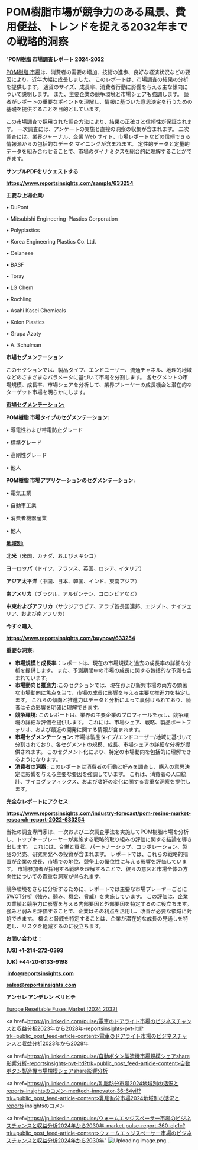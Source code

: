 # POM樹脂市場が競争力のある風景、費用便益、トレンドを捉える2032年までの戦略的洞察

"<strong>POM樹脂 市場調査レポート 2024-2032</strong>

<a href=https://www.reportsinsights.com/sample/633254>POM樹脂 市場</a>は、消費者の需要の増加、技術の進歩、良好な経済状況などの要因により、近年大幅に成長しました。 このレポートは、市場調査の結果の分析を提供します。 通貨のサイズ、成長率、消費者行動に影響を与える主な傾向について説明します。 また、主要企業の競争環境と市場シェアも強調します。 読者がレポートの重要なポイントを理解し、情報に基づいた意思決定を行うための基礎を提供することを目的としています。

この市場調査で採用された調査方法により、結果の正確さと信頼性が保証されます。 一次調査には、アンケートの実施と直接の洞察の収集が含まれます。 二次調査には、業界ジャーナル、企業 Web サイト、市場レポートなどの信頼できる情報源からの包括的なデータ マイニングが含まれます。 定性的データと定量的データを組み合わせることで、市場のダイナミクスを総合的に理解することができます。

<strong><b>サンプルPDFをリクエストする</b></strong>

<a href=https://www.reportsinsights.com/sample/633254><strong><u>https://www.reportsinsights.com/sample/633254</u></strong></a>

<strong>主要な上場企業:</strong>

• DuPont

• Mitsubishi Engineering-Plastics Corporation

• Polyplastics

• Korea Engineering Plastics Co. Ltd.

• Celanese

• BASF

• Toray

• LG Chem

• Rochling

• Asahi Kasei Chemicals

• Kolon Plastics

• Grupa Azoty

• A. Schulman

<strong>市場セグメンテーション</strong>

このセクションでは、製品タイプ、エンドユーザー、流通チャネル、地理的地域などのさまざまなパラメータに基づいて市場を分割します。 各セグメントの市場規模、成長率、市場シェアを分析して、業界プレーヤーの成長機会と潜在的なターゲット市場を明らかにします。

<strong><u>市場セグメンテーション</u></strong><strong><u>:</u></strong>

<strong>POM樹脂 市場タイプのセグメンテーション:</strong>

• 導電性および帯電防止グレード

• 標準グレード

• 高剛性グレード

• 他人

<strong>POM樹脂 市場アプリケーションのセグメンテーション:</strong>

• 電気工業

• 自動車工業

• 消費者機器産業

• 他人

<strong><u>地域別</u></strong><strong><u>:</u></strong>

<strong>北米</strong>（米国、カナダ、およびメキシコ）

<strong>ヨーロッパ</strong>（ドイツ、フランス、英国、ロシア、イタリア）

<strong>アジア太平洋</strong>（中国、日本、韓国、インド、東南アジア）

<strong>南アメリカ</strong>（ブラジル、アルゼンチン、コロンビアなど）

<strong>中東およびアフリカ</strong>（サウジアラビア、アラブ首長国連邦、エジプト、ナイジェリア、および南アフリカ）

<strong>今すぐ購入</strong>

<a href=https://www.reportsinsights.com/buynow/633254><strong><u>https://www.reportsinsights.com/buynow/633254</u></strong></a>

<strong>重要な洞察:</strong>
<ul>
  <li><strong>市場規模と成長率：</strong>レポートは、現在の市場規模と過去の成長率の詳細な分析を提供します。 また、予測期間中の市場の成長に関する包括的な予測も含まれています。</li>
  <li><strong>市場動向と推進力:</strong>このセクションでは、現在および新興市場の両方の顕著な市場動向に焦点を当て、市場の成長に影響を与える主要な推進力を特定します。 これらの傾向と推進力はデータと分析によって裏付けられており、読者はその影響を明確に理解できます。</li>
  <li><strong>競争環境</strong>: このレポートは、業界の主要企業のプロフィールを示し、競争環境の詳細な評価を提供します。 これには、市場シェア、戦略、製品ポートフォリオ、および最近の開発に関する情報が含まれます。</li>
  <li><strong>市場セグメンテーション: </strong>市場は製品タイプ/エンドユーザー/地域に基づいて分割されており、各セグメントの規模、成長、市場シェアの詳細な分析が提供されます。 このセグメント化により、特定の市場動向を包括的に理解できるようになります。</li>
  <li><strong>消費者の洞察 : </strong>このレポートは消費者の行動と好みを調査し、購入の意思決定に影響を与える主要な要因を強調しています。 これは、消費者の人口統計、サイコグラフィックス、および嗜好の変化に関する貴重な洞察を提供します。</li>
</ul>
<strong>完全なレポートにアクセス:</strong>

<a href=https://www.reportsinsights.com/industry-forecast/pom-resins-market-research-report-2022-633254><strong><u><b>https://www.reportsinsights.com/industry-forecast/pom-resins-market-research-report-2022-633254</b></u></strong></a>

当社の調査専門家は、一次および二次調査手法を実施してPOM樹脂市場を分析し、トップキープレーヤーが実施する戦略的取り組みの評価に関する結論を導き出します。 これには、合併と買収、パートナーシップ、コラボレーション、製品の発売、研究開発への投資が含まれます。 レポートでは、これらの戦略的措置が企業の成長、市場での地位、競争上の優位性に与える影響を評価しています。 市場参加者が採用する戦略を理解することで、彼らの意図と市場全体の方向性についての貴重な洞察が得られます。

競争環境をさらに分析するために、レポートでは主要な市場プレーヤーごとにSWOT分析（強み、弱み、機会、脅威）を実施しています。 この評価は、企業の業績と競争力に影響を与える内部要因と外部要因を特定するのに役立ちます。 強みと弱みを評価することで、企業はその利点を活用し、改善が必要な領域に対処できます。 機会と脅威を特定することは、企業が潜在的な成長の見通しを特定し、リスクを軽減するのに役立ちます。

<strong>お問い合わせ：</strong>

<strong>(US) +1-214-272-0393</strong>

<strong>(UK) +44-20-8133-9198</strong>

<strong> </strong><a href=info@reportsinsights.com><strong><u>info@reportsinsights.com</u></strong></a>

<a href=sales@reportsinsights.com><strong><u>sales@reportsinsights.com</u></strong></a>

<strong>アンセレ アンデレン ベリヒテ</strong>

<a href=https://www.linkedin.com/pulse/europe-resettable-fuses-market-cagr-key-insights-0pa1f/>Europe Resettable Fuses Market [2024 2032]</a>

<a href=https://jp.linkedin.com/pulse/電車のドアライト市場のビジネスチャンスと収益分析2023年から2028年-reportsinsights-pvt-ltd?trk=public_post_feed-article-content>電車のドアライト市場のビジネスチャンスと収益分析2023年から2028年</a>

<a href=https://jp.linkedin.com/pulse/自動ボタン製造機市場規模シェアshare影響分析-reportsinsights-pvt-ltd?trk=public_post_feed-article-content>自動ボタン製造機市場規模シェアshare影響分析</a>

<a href=https://jp.linkedin.com/pulse/乳脂肪分市場2024地域別の活況とreports-insightsのコメン-medtech-innovator-36-64yif?trk=public_post_feed-article-content>乳脂肪分市場2024地域別の活況とreports insightsのコメン</a>

<a href=https://jp.linkedin.com/pulse/ウォームエッジスペーサー市場のビジネスチャンスと収益分析2024年から2030年-market-pulse-report-360-cjc1c?trk=public_post_feed-article-content>ウォームエッジスペーサー市場のビジネスチャンスと収益分析2024年から2030年</a>"
![Uploading image.png…]()
